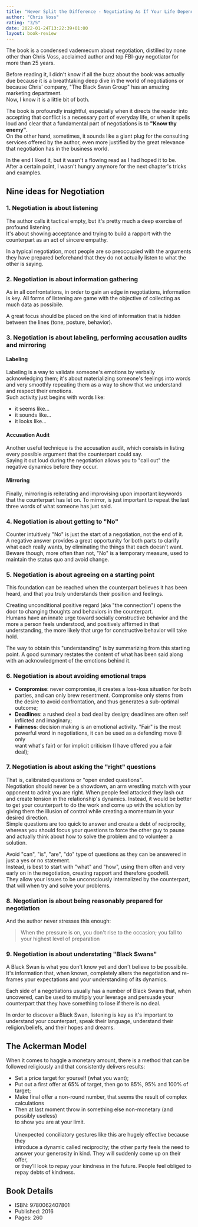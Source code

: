```yaml
---
title: "Never Split the Difference - Negotiating As If Your Life Depended On It"
author: "Chris Voss"
rating: "3/5"
date: 2022-01-24T13:22:39+01:00
layout: book-review
---
```


The book is a condensed vademecum about negotiation, distilled by none other
than Chris Voss, acclaimed author and top FBI-guy negotiator for more than
25 years.

Before reading it, I didn't know if all the buzz about the book was actually
due because it is a breathtaking deep dive in the world of negotiations
or because Chris' company, "The Black Swan Group" has an amazing marketing
department.<br>
Now, I know it is a little bit of both.

The book is profoundly insightful, especially when it directs the reader into
accepting that conflict is a necessary part of everyday life, or when it spells
loud and clear that a fundamental part of negotiations is to **"Know thy
enemy"**.<br>
On the other hand, sometimes, it sounds like a giant plug for the consulting
services offered by the author, even more justified by the great relevance that
negotiation has in the business world.

In the end I liked it, but it wasn't a flowing read as I had hoped it to be.<br>
After a certain point, I wasn't hungry anymore for the next chapter's
tricks and examples.

## Nine ideas for Negotiation

### 1. Negotiation is about listening

The author calls it tactical empty, but it's pretty much a deep exercise of
profound listening.<br>
It's about showing acceptance and trying to build a rapport with the
counterpart as an act of sincere empathy.

In a typical negotiation, most people are so preoccupied with the arguments
they have prepared beforehand that they do not actually listen to what the other
is saying.

### 2. Negotiation is about information gathering

As in all confrontations, in order to gain an edge in negotiations, information
is key. All forms of listening are game with the objective of collecting as much
data as possibile.

A great focus should be placed on the kind of information that is hidden between
the lines (tone, posture, behavior).

### 3. Negotiation is about labeling, performing accusation audits and mirroring

#### Labeling

Labeling is a way to validate someone's emotions by verbally acknowledging them;
it's about materializing someone's feelings into words and very smoothly
repeating them as a way to show that we understand and respect their emotions.<br>
Such activity just begins with words like:

- it seems like...
- it sounds like...
- it looks like...

#### Accusation Audit

Another useful technique is the accusation audit, which consists in listing
every possible argument that the counterpart could say.<br>
Saying it out loud during the negotiation allows you to "call out" the negative
dynamics before they occur.

#### Mirroring

Finally, mirroring is reiterating and improvising upon important keywords that
the counterpart has let on. To mirror, is just important to repeat the last
three words of what someone has just said.

### 4. Negotiation is about getting to "No"

Counter intuitively "No" is just the start of a negotiation, not the end of
it.<br>
A negative answer provides a great opportunity for both parts to clarify
what each really wants, by eliminating the things that each doesn't want.<br>
Beware though, more often than not, "No" is a temporary measure, used to
maintain the status quo and avoid change.

### 5. Negotiation is about agreeing on a starting point

This foundation can be reached when the counterpart believes it has been heard,
and that you truly understands their position and feelings.

Creating unconditional positive regard (aka "the connection") opens the door to
changing thoughts and behaviors in the counterpart.<br>
Humans have an innate urge toward socially constructive behavior and the more a
person feels understood, and positively affirmed in that understanding, the more
likely that urge for constructive behavior will take hold.

The way to obtain this "understanding" is by summarizing from this starting
point. A good summary restates the content of what has been said along with an
acknowledgment of the emotions behind it.

### 6. Negotiation is about avoiding emotional traps

- **Compromise**: never compromise, it creates a loss-loss situation for both
  <br>parties, and can only brew resentment. Compromise only stems from the desire to avoid confrontation, and thus generates a sub-optimal outcome;
- **Deadlines**: a rushed deal a bad deal by design; deadlines are often self
  <br>inflicted and imaginary;
- **Fairness**: decision making is an emotional activity. "Fair" is the most
  <br>powerful word in negotiations, it can be used as a defending move (I only
  <br>want what's fair) or for implicit criticism (I have offered you a fair
  <br>deal);

### 7. Negotiation is about asking the "right" questions

That is, calibrated questions or "open ended questions".<br>
Negotiation should never be a showdown, an arm wrestling match with your
opponent to admit you are right. When people feel attacked they lash out and
create tension in the relationship's dynamics. Instead, it would be better to
get your counterpart to do the work and come up with the solution by giving them
the illusion of control while creating a momentum in your desired direction.<br>
Simple questions are too quick to answer and create a debt of reciprocity,
whereas you should focus your questions to force the other guy to pause and
actually think about how to solve the problem and to volunteer a solution.

Avoid "can", "is", "are", "do" type of questions as they can be answered in just
a yes or no statement.<br>
Instead, is best to start with "what" and "how", using them often and very early
on in the negotiation, creating rapport and therefore goodwill.<br>
They allow your issues to be unconsciously internalized by the counterpart, that
will when try and solve your problems.

### 8. Negotiation is about being reasonably prepared for negotiation

And the author never stresses this enough:

> When the pressure is on, you don't rise to the occasion; you fall to your highest
> level of preparation

### 9. Negotiation is about understating "Black Swans"

A Black Swan is what you don't know yet and don't believe to be possibile.
It's information that, when known, completely alters the negotiation and
re-frames your expectations and your understanding of its dynamics.

Each side of a negotiations usually has a number of Black Swans that, when
uncovered, can be used to multiply your leverage and persuade your counterpart that
they have something to lose if there is no deal.

In order to discover a Black Swan, listening is key as it's important to
understand your counterpart, speak their language, understand their
religion/beliefs, and their hopes and dreams.

## The Ackerman Model

When it comes to haggle a monetary amount, there is a method that can be followed
religiously and that consistently delivers results:

- Set a price target for yourself (what you want);
- Put out a first offer at 65% of target, then go to 85%, 95% and 100% of target;
- Make final offer a non-round number, that seems the result of complex
  <br>calculations
- Then at last moment throw in something else non-monetary (and possibly useless)
  <br>to show you are at your limit.<br>
  <br> Unexpected conciliatory gestures like this are hugely effective because they
  <br>introduce a dynamic called reciprocity; the other party feels the need to
  <br>answer your generosity in kind. They will suddenly come up on their offer,
  <br>or they’ll look to repay your kindness in the future. People feel obliged to
  <br>repay debts of kindness.

## Book Details

- ISBN: 9780062407801
- Published: 2016
- Pages: 260
